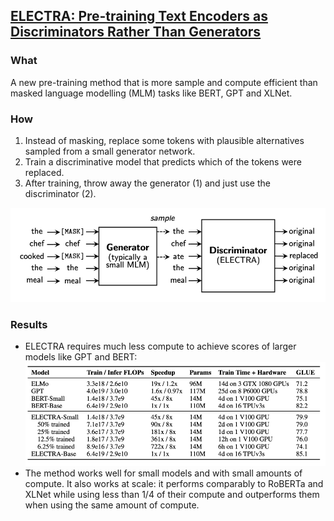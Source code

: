 ## [ELECTRA: Pre-training Text Encoders as Discriminators Rather Than Generators](https://openreview.net/pdf?id=r1xMH1BtvB)

### What

A new pre-training method that is more sample and compute efficient than masked language modelling (MLM) tasks like BERT, GPT and XLNet.

### How

1. Instead of masking, replace some tokens with plausible alternatives sampled from a small generator network.
2. Train a discriminative model that predicts which of the tokens were replaced.
3. After training, throw away the generator (1) and just use the discriminator (2).

![image-20200228121413711](_img/image-20200228121413711.png)


### Results

* ELECTRA requires much less compute to achieve scores of larger models like GPT and BERT:
  ![image-20200228121440192](_img/image-20200228121440192.png)
* The method works well for small models and with small amounts of compute. It also works at scale: it performs comparably to RoBERTa and XLNet while using less than 1/4 of their compute and outperforms them when using the same amount of compute.

